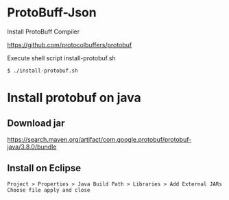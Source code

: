 # ProtoBuff-Json

Install ProtoBuff Compiler

https://github.com/protocolbuffers/protobuf

Execute shell script install-protobuf.sh

    $ ./install-protobuf.sh

# Install protobuf on java

## Download jar

https://search.maven.org/artifact/com.google.protobuf/protobuf-java/3.8.0/bundle

## Install on Eclipse

    Project > Properties > Java Build Path > Libraries > Add External JARs
    Choose file apply and close